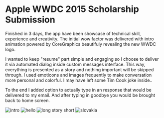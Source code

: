 Apple WWDC 2015 Scholarship Submission
======================================

Finished in 3 days, the app have been showcase of technical skill, experience and creativity. 
The initial wow factor was delivered with intro animation powered by CoreGraphics beautifuly
revealing the new WWDC logo. 

I wanted to keep "resume" part simple and engaging so I choose
to deliver it via automated dialog inside custom messages interface. This way, everything
is presented as a story and nothing important will be skipped through. I used emoticons and images
frequently to make conversation more personal and colorful. I may have left some Tim Cook joke inside..

To the end I added option to actually type in an response that would be delivered to my email. And 
after typing in goodbye you would be brought back to home screen.

![intro](screen1.png)
![hello](screen2.png)
![long story short](screen3.png)
![slovakia](screen4.png)